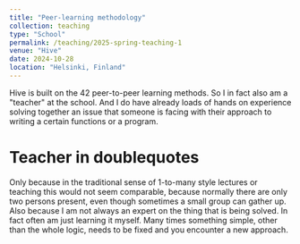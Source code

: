 ```yaml
---
title: "Peer-learning methodology"
collection: teaching
type: "School"
permalink: /teaching/2025-spring-teaching-1
venue: "Hive"
date: 2024-10-28
location: "Helsinki, Finland"
---
```


Hive is built on the 42 peer-to-peer learning methods. So I in fact also am a "teacher" at the school. And I do have already loads of hands on experience solving together an issue that someone is facing with their approach to writing a certain functions or a program.

Teacher in doublequotes
======
Only because in the traditional sense of 1-to-many style lectures or teaching this would not seem comparable, because normally there are only two persons present, even though sometimes a small group can gather up. Also because I am not always an expert on the thing that is being solved. In fact often am just learning it myself. Many times something simple, other than the whole logic, needs to be fixed and you encounter a new approach.

